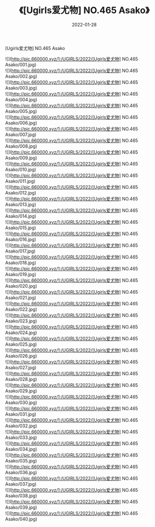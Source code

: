 ﻿---
layout: post
title:  《[Ugirls爱尤物] NO.465 Asako》
date:   2022-01-28
img: http://pic.660000.xyz/1:/UGIRLS/2022/[Ugirls爱尤物] NO.465 Asako/000.jpg
categories: [美女, 清纯, 唯美]
---

[Ugirls爱尤物] NO.465 Asako

 ![](http://pic.660000.xyz/1:/UGIRLS/2022/[Ugirls爱尤物] NO.465 Asako/001.jpg) <br>![](http://pic.660000.xyz/1:/UGIRLS/2022/[Ugirls爱尤物] NO.465 Asako/002.jpg) <br>![](http://pic.660000.xyz/1:/UGIRLS/2022/[Ugirls爱尤物] NO.465 Asako/003.jpg) <br>![](http://pic.660000.xyz/1:/UGIRLS/2022/[Ugirls爱尤物] NO.465 Asako/004.jpg) <br>![](http://pic.660000.xyz/1:/UGIRLS/2022/[Ugirls爱尤物] NO.465 Asako/005.jpg) <br>![](http://pic.660000.xyz/1:/UGIRLS/2022/[Ugirls爱尤物] NO.465 Asako/006.jpg) <br>![](http://pic.660000.xyz/1:/UGIRLS/2022/[Ugirls爱尤物] NO.465 Asako/007.jpg) <br>![](http://pic.660000.xyz/1:/UGIRLS/2022/[Ugirls爱尤物] NO.465 Asako/008.jpg) <br>![](http://pic.660000.xyz/1:/UGIRLS/2022/[Ugirls爱尤物] NO.465 Asako/009.jpg) <br>![](http://pic.660000.xyz/1:/UGIRLS/2022/[Ugirls爱尤物] NO.465 Asako/010.jpg) <br>![](http://pic.660000.xyz/1:/UGIRLS/2022/[Ugirls爱尤物] NO.465 Asako/011.jpg) <br>![](http://pic.660000.xyz/1:/UGIRLS/2022/[Ugirls爱尤物] NO.465 Asako/012.jpg) <br>![](http://pic.660000.xyz/1:/UGIRLS/2022/[Ugirls爱尤物] NO.465 Asako/013.jpg) <br>![](http://pic.660000.xyz/1:/UGIRLS/2022/[Ugirls爱尤物] NO.465 Asako/014.jpg) <br>![](http://pic.660000.xyz/1:/UGIRLS/2022/[Ugirls爱尤物] NO.465 Asako/015.jpg) <br>![](http://pic.660000.xyz/1:/UGIRLS/2022/[Ugirls爱尤物] NO.465 Asako/016.jpg) <br>![](http://pic.660000.xyz/1:/UGIRLS/2022/[Ugirls爱尤物] NO.465 Asako/017.jpg) <br>![](http://pic.660000.xyz/1:/UGIRLS/2022/[Ugirls爱尤物] NO.465 Asako/018.jpg) <br>![](http://pic.660000.xyz/1:/UGIRLS/2022/[Ugirls爱尤物] NO.465 Asako/019.jpg) <br>![](http://pic.660000.xyz/1:/UGIRLS/2022/[Ugirls爱尤物] NO.465 Asako/020.jpg) <br>![](http://pic.660000.xyz/1:/UGIRLS/2022/[Ugirls爱尤物] NO.465 Asako/021.jpg) <br>![](http://pic.660000.xyz/1:/UGIRLS/2022/[Ugirls爱尤物] NO.465 Asako/022.jpg) <br>![](http://pic.660000.xyz/1:/UGIRLS/2022/[Ugirls爱尤物] NO.465 Asako/023.jpg) <br>![](http://pic.660000.xyz/1:/UGIRLS/2022/[Ugirls爱尤物] NO.465 Asako/024.jpg) <br>![](http://pic.660000.xyz/1:/UGIRLS/2022/[Ugirls爱尤物] NO.465 Asako/025.jpg) <br>![](http://pic.660000.xyz/1:/UGIRLS/2022/[Ugirls爱尤物] NO.465 Asako/026.jpg) <br>![](http://pic.660000.xyz/1:/UGIRLS/2022/[Ugirls爱尤物] NO.465 Asako/027.jpg) <br>![](http://pic.660000.xyz/1:/UGIRLS/2022/[Ugirls爱尤物] NO.465 Asako/028.jpg) <br>![](http://pic.660000.xyz/1:/UGIRLS/2022/[Ugirls爱尤物] NO.465 Asako/029.jpg) <br>![](http://pic.660000.xyz/1:/UGIRLS/2022/[Ugirls爱尤物] NO.465 Asako/030.jpg) <br>![](http://pic.660000.xyz/1:/UGIRLS/2022/[Ugirls爱尤物] NO.465 Asako/031.jpg) <br>![](http://pic.660000.xyz/1:/UGIRLS/2022/[Ugirls爱尤物] NO.465 Asako/032.jpg) <br>![](http://pic.660000.xyz/1:/UGIRLS/2022/[Ugirls爱尤物] NO.465 Asako/033.jpg) <br>![](http://pic.660000.xyz/1:/UGIRLS/2022/[Ugirls爱尤物] NO.465 Asako/034.jpg) <br>![](http://pic.660000.xyz/1:/UGIRLS/2022/[Ugirls爱尤物] NO.465 Asako/035.jpg) <br>![](http://pic.660000.xyz/1:/UGIRLS/2022/[Ugirls爱尤物] NO.465 Asako/036.jpg) <br>![](http://pic.660000.xyz/1:/UGIRLS/2022/[Ugirls爱尤物] NO.465 Asako/037.jpg) <br>![](http://pic.660000.xyz/1:/UGIRLS/2022/[Ugirls爱尤物] NO.465 Asako/038.jpg) <br>![](http://pic.660000.xyz/1:/UGIRLS/2022/[Ugirls爱尤物] NO.465 Asako/039.jpg) <br>![](http://pic.660000.xyz/1:/UGIRLS/2022/[Ugirls爱尤物] NO.465 Asako/040.jpg) <br>